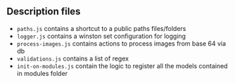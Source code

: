 ## Description files
- `paths.js` contains a shortcut to a public paths files/folders
- `logger.js` contains a winston set configuration for logging
- `process-images.js` contains actions to process images from base 64 via db
- `validations.js` contains a list of regex
- `init-on-modules.js` contain the logic to register all the models contained in modules folder